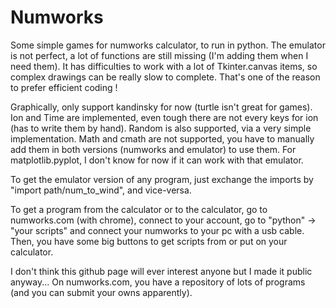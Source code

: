 # Numworks
Some simple games for numworks calculator, to run in python.
The emulator is not perfect, a lot of functions are still missing (I'm adding them when I need them).
It has difficulties to work with a lot of Tkinter.canvas items, so complex drawings can be really slow to complete. That's one of the reason to prefer efficient coding !

Graphically, only support kandinsky for now (turtle isn't great for games). Ion and Time are implemented, even tough there are not every keys for ion (has to write them by hand). Random is also supported, via a very simple implementation. Math and cmath are not supported, you have to manually add them in both versions (numworks and emulator) to use them. For matplotlib.pyplot, I don't know for now if it can work with that emulator.

To get the emulator version of any program, just exchange the imports by "import path/num_to_wind", and vice-versa.

To get a program from the calculator or to the calculator, go to numworks.com (with chrome), connect to your account, go to "python" -> "your scripts" and connect your numworks to your pc with a usb cable. Then, you have some big buttons to get scripts from or put on your calculator.

I don't think this github page will ever interest anyone but I made it public anyway... On numworks.com, you have a repository of lots of programs (and you can submit your owns apparently).
